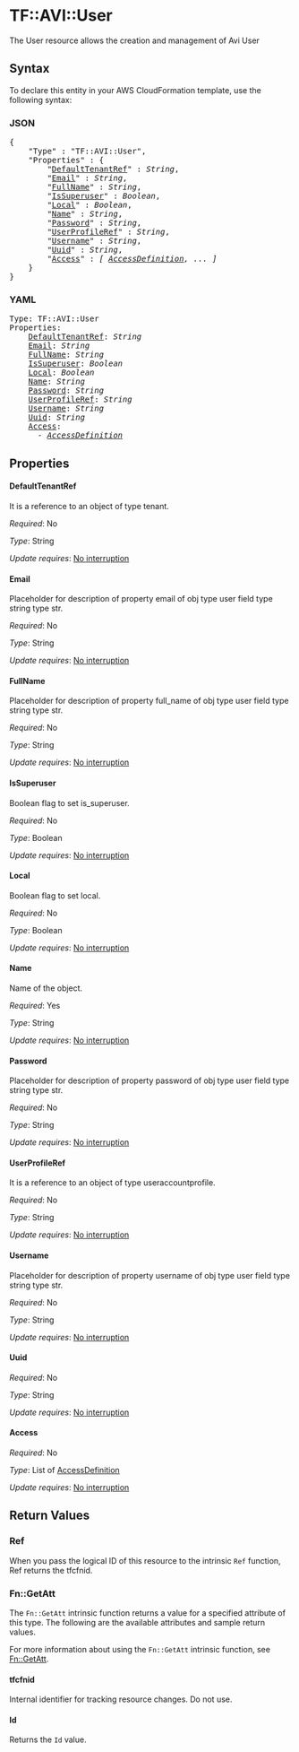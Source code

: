 # TF::AVI::User

The User resource allows the creation and management of Avi User

## Syntax

To declare this entity in your AWS CloudFormation template, use the following syntax:

### JSON

<pre>
{
    "Type" : "TF::AVI::User",
    "Properties" : {
        "<a href="#defaulttenantref" title="DefaultTenantRef">DefaultTenantRef</a>" : <i>String</i>,
        "<a href="#email" title="Email">Email</a>" : <i>String</i>,
        "<a href="#fullname" title="FullName">FullName</a>" : <i>String</i>,
        "<a href="#issuperuser" title="IsSuperuser">IsSuperuser</a>" : <i>Boolean</i>,
        "<a href="#local" title="Local">Local</a>" : <i>Boolean</i>,
        "<a href="#name" title="Name">Name</a>" : <i>String</i>,
        "<a href="#password" title="Password">Password</a>" : <i>String</i>,
        "<a href="#userprofileref" title="UserProfileRef">UserProfileRef</a>" : <i>String</i>,
        "<a href="#username" title="Username">Username</a>" : <i>String</i>,
        "<a href="#uuid" title="Uuid">Uuid</a>" : <i>String</i>,
        "<a href="#access" title="Access">Access</a>" : <i>[ <a href="accessdefinition.md">AccessDefinition</a>, ... ]</i>
    }
}
</pre>

### YAML

<pre>
Type: TF::AVI::User
Properties:
    <a href="#defaulttenantref" title="DefaultTenantRef">DefaultTenantRef</a>: <i>String</i>
    <a href="#email" title="Email">Email</a>: <i>String</i>
    <a href="#fullname" title="FullName">FullName</a>: <i>String</i>
    <a href="#issuperuser" title="IsSuperuser">IsSuperuser</a>: <i>Boolean</i>
    <a href="#local" title="Local">Local</a>: <i>Boolean</i>
    <a href="#name" title="Name">Name</a>: <i>String</i>
    <a href="#password" title="Password">Password</a>: <i>String</i>
    <a href="#userprofileref" title="UserProfileRef">UserProfileRef</a>: <i>String</i>
    <a href="#username" title="Username">Username</a>: <i>String</i>
    <a href="#uuid" title="Uuid">Uuid</a>: <i>String</i>
    <a href="#access" title="Access">Access</a>: <i>
      - <a href="accessdefinition.md">AccessDefinition</a></i>
</pre>

## Properties

#### DefaultTenantRef

It is a reference to an object of type tenant.

_Required_: No

_Type_: String

_Update requires_: [No interruption](https://docs.aws.amazon.com/AWSCloudFormation/latest/UserGuide/using-cfn-updating-stacks-update-behaviors.html#update-no-interrupt)

#### Email

Placeholder for description of property email of obj type user field type string  type str.

_Required_: No

_Type_: String

_Update requires_: [No interruption](https://docs.aws.amazon.com/AWSCloudFormation/latest/UserGuide/using-cfn-updating-stacks-update-behaviors.html#update-no-interrupt)

#### FullName

Placeholder for description of property full_name of obj type user field type string  type str.

_Required_: No

_Type_: String

_Update requires_: [No interruption](https://docs.aws.amazon.com/AWSCloudFormation/latest/UserGuide/using-cfn-updating-stacks-update-behaviors.html#update-no-interrupt)

#### IsSuperuser

Boolean flag to set is_superuser.

_Required_: No

_Type_: Boolean

_Update requires_: [No interruption](https://docs.aws.amazon.com/AWSCloudFormation/latest/UserGuide/using-cfn-updating-stacks-update-behaviors.html#update-no-interrupt)

#### Local

Boolean flag to set local.

_Required_: No

_Type_: Boolean

_Update requires_: [No interruption](https://docs.aws.amazon.com/AWSCloudFormation/latest/UserGuide/using-cfn-updating-stacks-update-behaviors.html#update-no-interrupt)

#### Name

Name of the object.

_Required_: Yes

_Type_: String

_Update requires_: [No interruption](https://docs.aws.amazon.com/AWSCloudFormation/latest/UserGuide/using-cfn-updating-stacks-update-behaviors.html#update-no-interrupt)

#### Password

Placeholder for description of property password of obj type user field type string  type str.

_Required_: No

_Type_: String

_Update requires_: [No interruption](https://docs.aws.amazon.com/AWSCloudFormation/latest/UserGuide/using-cfn-updating-stacks-update-behaviors.html#update-no-interrupt)

#### UserProfileRef

It is a reference to an object of type useraccountprofile.

_Required_: No

_Type_: String

_Update requires_: [No interruption](https://docs.aws.amazon.com/AWSCloudFormation/latest/UserGuide/using-cfn-updating-stacks-update-behaviors.html#update-no-interrupt)

#### Username

Placeholder for description of property username of obj type user field type string  type str.

_Required_: No

_Type_: String

_Update requires_: [No interruption](https://docs.aws.amazon.com/AWSCloudFormation/latest/UserGuide/using-cfn-updating-stacks-update-behaviors.html#update-no-interrupt)

#### Uuid

_Required_: No

_Type_: String

_Update requires_: [No interruption](https://docs.aws.amazon.com/AWSCloudFormation/latest/UserGuide/using-cfn-updating-stacks-update-behaviors.html#update-no-interrupt)

#### Access

_Required_: No

_Type_: List of <a href="accessdefinition.md">AccessDefinition</a>

_Update requires_: [No interruption](https://docs.aws.amazon.com/AWSCloudFormation/latest/UserGuide/using-cfn-updating-stacks-update-behaviors.html#update-no-interrupt)

## Return Values

### Ref

When you pass the logical ID of this resource to the intrinsic `Ref` function, Ref returns the tfcfnid.

### Fn::GetAtt

The `Fn::GetAtt` intrinsic function returns a value for a specified attribute of this type. The following are the available attributes and sample return values.

For more information about using the `Fn::GetAtt` intrinsic function, see [Fn::GetAtt](https://docs.aws.amazon.com/AWSCloudFormation/latest/UserGuide/intrinsic-function-reference-getatt.html).

#### tfcfnid

Internal identifier for tracking resource changes. Do not use.

#### Id

Returns the <code>Id</code> value.

